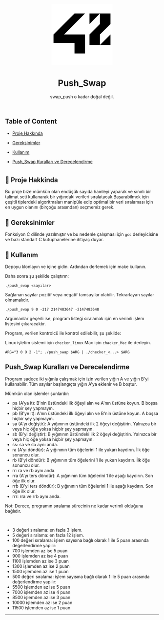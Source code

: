 <div align="center">

  <img src="https://raw.githubusercontent.com/ozermuharrem/ecol_42_ana_egitim/main/42_Logo.png" alt="logo" width="200" height="auto" />
  <h1>Push_Swap</h1>
  
  <p>
       swap_push o kadar doğal değil.
  </p>
</div>

<br />

<!-- Table of Contents -->
  ## Table of Content
  * [ Proje Hakkında ](#star2-Proje-Hakkinda)
  <!-- * [ Başlangıç ](#running-Başlangıç) -->
  * [ Gereksinimler ](#space_invader-Gereksinimler)

  * [ Kullanım ](#wrench-Kullanım)
  * [ Push_Swap Kuralları ve Derecelendirme ](#Push_Swap-Kuralları-ve-Derecelendirme)
  <!-- * [ User Story ](#User-Story)
  * [ Technologies ](#Technologies)
  * [ Installation ](#Installation)
  * [ Usage ](#Usage)
  * [ Credits and Reference ](#Credits-and-Reference)
  * [ Tests ](#Tests)
  * [ Author Contact ](#Author-Contact)
  * [ License ](#Baglantilar) -->
  #

  


## :star2: Proje Hakkinda

Bu proje bize mümkün olan endüşük sayıda hamleyi yaparak ve sınırlı bir talimat seti kullanarak bir yığındaki verileri sıralatacak.Başarabilmek için çeşitli tiplerdeki  algoritmaları manipüle edip optimal bir veri sıralaması için en uygun olanını (birçoğu arasından) seçmemiz gerek.

<!-- ## :running: Başlangıç

Okunmasını istediğiniz .txt dosyasını main.c veye dosyanın başka bir kısmında `get_next_line()` fonksiyonuna .txt dosyasının fd sini vererek okumasını sağlayabilirsiniz. -->

## :space_invader: Gereksinimler

Fonksiyon C dilinde yazılmıştır ve bu nedenle çalışması için `gcc` derleyicisine ve bazı standart C kütüphanelerine ihtiyaç duyar.

## :wrench: Kullanım

Depoyu klonlayın ve içine gidin. Ardından derlemek için make kullanın.

Daha sonra şu şekilde çalıştırın:

```shell
./push_swap <sayılar>
```

Sağlanan sayılar pozitif veya negatif tamsayılar olabilir. Tekrarlayan sayılar olmamalıdır. 

```shell
./push_swap 9 0 -217 2147483647 -2147483648

```

Argümanlar geçerli ise, program listeği sıralamak için en verimli işlem listesini çıkaracaktır.

Program, verilen kontrolcü ile kontrol edilebilir, şu şekilde:

Linux işletim sistemi için `checker_linux` Mac için `chacker_Mac` ile derleyin.

```shell
ARG="3 0 9 2 -1"; ./push_swap $ARG | ./checker_<...> $ARG
```

## Push_Swap Kuralları ve Derecelendirme

Program sadece iki yığınla çalışmak için izin verilen yığın A ve yığın B'yi kullanabilir. Tüm sayılar başlangıçta yığın A'ya eklenir ve B boştur.

Mümkün olan işlemler şunlardır:

- pa (A'ya it): B'nin üstündeki ilk öğeyi alın ve A'nın üstüne koyun. B boşsa hiçbir şey yapmayın.
- pb (B'ye it): A'nın üstündeki ilk öğeyi alın ve B'nin üstüne koyun. A boşsa hiçbir şey yapmayın.
- sa (A'yı değiştir): A yığınının üstündeki ilk 2 öğeyi değiştirin. Yalnızca bir veya hiç öğe yoksa hiçbir şey yapmayın.
- sb (B'yi değiştir): B yığınının üstündeki ilk 2 öğeyi değiştirin. Yalnızca bir veya hiç öğe yoksa hiçbir şey yapmayın.
- ss: sa ve sb aynı anda.
- ra (A'yı döndür): A yığınının tüm öğelerini 1 ile yukarı kaydırın. İlk öğe sonuncu olur.
- rb (B'yi döndür): B yığınının tüm öğelerini 1 ile yukarı kaydırın. İlk öğe sonuncu olur.
- rr: ra ve rb aynı anda.
- rra (A'yı ters döndür): A yığınının tüm öğelerini 1 ile aşağı kaydırın. Son öğe ilk olur.
- rrb (B'yi ters döndür): B yığınının tüm öğelerini 1 ile aşağı kaydırın. Son öğe ilk olur.
- rrr: rra ve rrb aynı anda.

Not: Derece, programın sıralama sürecinin ne kadar verimli olduğuna bağlıdır.

<br>

+ 3 değeri sıralama: en fazla 3 işlem.
+ 5 değeri sıralama: en fazla 12 işlem.
+ 100 değeri sıralama: işlem sayısına bağlı olarak 1 ile 5 puan arasında değerlendirme yapılır:
+ 700 işlemden az ise 5 puan
+ 900 işlemden az ise 4 puan
+ 1100 işlemden az ise 3 puan
+ 1300 işlemden az ise 2 puan
+ 1500 işlemden az ise 1 puan
+ 500 değeri sıralama: işlem sayısına bağlı olarak 1 ile 5 puan arasında değerlendirme yapılır:
+ 5500 işlemden az ise 5 puan
+ 7000 işlemden az ise 4 puan
+ 8500 işlemden az ise 3 puan
+ 10000 işlemden az ise 2 puan
+ 11500 işlemden az ise 1 puan

---
